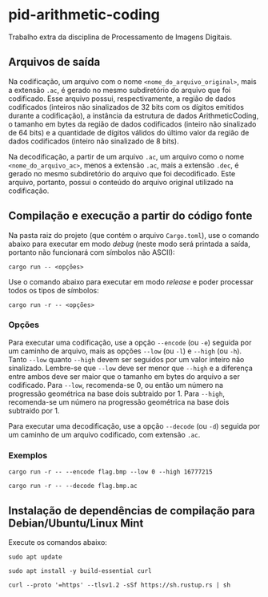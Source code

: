 # pid-arithmetic-coding 

Trabalho extra da disciplina de Processamento de Imagens Digitais.

## Arquivos de saída

Na codificação, um arquivo com o nome `<nome_do_arquivo_original>`, mais a extensão `.ac`, é gerado no mesmo subdiretório do arquivo que foi codificado. Esse arquivo possui, respectivamente, a região de dados codificados (inteiros não sinalizados de 32 bits com os dígitos emitidos durante a codificação), a instância da estrutura de dados ArithmeticCoding, o tamanho em bytes da região de dados codificados (inteiro não sinalizado de 64 bits) e a quantidade de dígitos válidos do último valor da região de dados codificados (inteiro não sinalizado de 8 bits).

Na decodificação, a partir de um arquivo `.ac`, um arquivo como o nome `<nome_do_arquivo_ac>`, menos a extensão `.ac`, mais a extensão `.dec`, é gerado no mesmo subdiretório do arquivo que foi decodificado. Este arquivo, portanto, possui o conteúdo do arquivo original utilizado na codificação.

## Compilação e execução a partir do código fonte

Na pasta raiz do projeto (que contém o arquivo `Cargo.toml`), use o comando abaixo para executar em modo *debug* (neste modo será printada a saída, portanto não funcionará com símbolos não ASCII):

```
cargo run -- <opções>
```

Use o comando abaixo para executar em modo *release* e poder processar todos os tipos de símbolos:

```
cargo run -r -- <opções>
```

### Opções

Para executar uma codificação, use a opção `--encode` (ou `-e`) seguida por um caminho de arquivo, mais as opções `--low` (ou `-l`) e `--high` (ou `-h`). Tanto `--low` quanto `--high` devem ser seguidos por um valor inteiro não sinalizado. Lembre-se que `--low` deve ser menor que `--high` e a diferença entre ambos deve ser maior que o tamanho em bytes do arquivo a ser codificado. Para `--low`, recomenda-se 0, ou então um número na progressão geométrica na base dois subtraido por 1. Para `--high`, recomenda-se um número na progressão geométrica na base dois subtraido por 1.

Para executar uma decodificação, use a opção `--decode` (ou `-d`) seguida por um caminho de um arquivo codificado, com extensão `.ac`.

### Exemplos

```
cargo run -r -- --encode flag.bmp --low 0 --high 16777215 
```

```
cargo run -r -- --decode flag.bmp.ac
```

## Instalação de dependências de compilação para Debian/Ubuntu/Linux Mint

Execute os comandos abaixo:

```
sudo apt update
```
```
sudo apt install -y build-essential curl
```
```
curl --proto '=https' --tlsv1.2 -sSf https://sh.rustup.rs | sh
```
